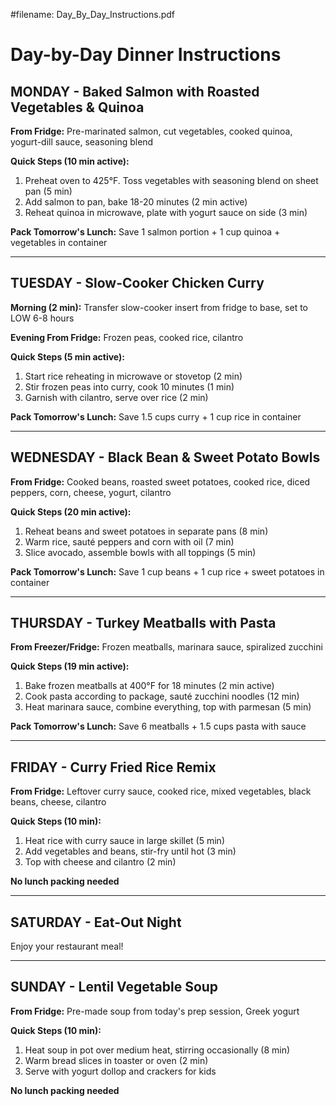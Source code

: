 #filename: Day_By_Day_Instructions.pdf

# Day-by-Day Dinner Instructions

## MONDAY - Baked Salmon with Roasted Vegetables & Quinoa

**From Fridge:** Pre-marinated salmon, cut vegetables, cooked quinoa, yogurt-dill sauce, seasoning blend

**Quick Steps (10 min active):**
1. Preheat oven to 425°F. Toss vegetables with seasoning blend on sheet pan (5 min)
2. Add salmon to pan, bake 18-20 minutes (2 min active)
3. Reheat quinoa in microwave, plate with yogurt sauce on side (3 min)

**Pack Tomorrow's Lunch:** Save 1 salmon portion + 1 cup quinoa + vegetables in container

---

## TUESDAY - Slow-Cooker Chicken Curry

**Morning (2 min):** Transfer slow-cooker insert from fridge to base, set to LOW 6-8 hours

**Evening From Fridge:** Frozen peas, cooked rice, cilantro

**Quick Steps (5 min active):**
1. Start rice reheating in microwave or stovetop (2 min)
2. Stir frozen peas into curry, cook 10 minutes (1 min)
3. Garnish with cilantro, serve over rice (2 min)

**Pack Tomorrow's Lunch:** Save 1.5 cups curry + 1 cup rice in container

---

## WEDNESDAY - Black Bean & Sweet Potato Bowls

**From Fridge:** Cooked beans, roasted sweet potatoes, cooked rice, diced peppers, corn, cheese, yogurt, cilantro

**Quick Steps (20 min active):**
1. Reheat beans and sweet potatoes in separate pans (8 min)
2. Warm rice, sauté peppers and corn with oil (7 min)
3. Slice avocado, assemble bowls with all toppings (5 min)

**Pack Tomorrow's Lunch:** Save 1 cup beans + 1 cup rice + sweet potatoes in container

---

## THURSDAY - Turkey Meatballs with Pasta

**From Freezer/Fridge:** Frozen meatballs, marinara sauce, spiralized zucchini

**Quick Steps (19 min active):**
1. Bake frozen meatballs at 400°F for 18 minutes (2 min active)
2. Cook pasta according to package, sauté zucchini noodles (12 min)
3. Heat marinara sauce, combine everything, top with parmesan (5 min)

**Pack Tomorrow's Lunch:** Save 6 meatballs + 1.5 cups pasta with sauce

---

## FRIDAY - Curry Fried Rice Remix

**From Fridge:** Leftover curry sauce, cooked rice, mixed vegetables, black beans, cheese, cilantro

**Quick Steps (10 min):**
1. Heat rice with curry sauce in large skillet (5 min)
2. Add vegetables and beans, stir-fry until hot (3 min)
3. Top with cheese and cilantro (2 min)

**No lunch packing needed**

---

## SATURDAY - Eat-Out Night

Enjoy your restaurant meal!

---

## SUNDAY - Lentil Vegetable Soup

**From Fridge:** Pre-made soup from today's prep session, Greek yogurt

**Quick Steps (10 min):**
1. Heat soup in pot over medium heat, stirring occasionally (8 min)
2. Warm bread slices in toaster or oven (2 min)
3. Serve with yogurt dollop and crackers for kids

**No lunch packing needed**


